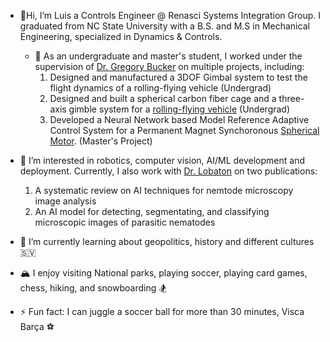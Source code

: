 - 🧉Hi, I’m Luis a Controls Engineer @ Renasci Systems Integration Group.
     I graduated from NC State University with a B.S. and M.S in Mechanical Engineering, specialized in Dynamics &      Controls.

  - 🦾 As an undergraduate and master's student, I worked under the supervision of [Dr. Gregory Bucker](https://mae.ncsu.edu/people/gbuckner/) on multiple projects, including:
     1. Designed and manufactured a 3DOF Gimbal system to test the flight dynamics of a rolling-flying vehicle (Undergrad)
     2. Designed and built a spherical carbon fiber cage and a three-axis gimble system for a [rolling-flying vehicle](https://asmedigitalcollection.asme.org/mechanismsrobotics/article/13/5/050901/1106903/The-Spherical-Rolling-Flying-Vehicle-Dynamic) (Undergrad)
     3. Developed a Neural Network based Model Reference Adaptive Control System for a Permanent Magnet Synchoronous [Spherical Motor](https://www.mdpi.com/2075-1702/10/8/612). (Master's Project)


- 👀 I’m interested in robotics, computer vision, AI/ML development and deployment. Currently, I also work with [Dr. Lobaton](https://ece.ncsu.edu/people/ejlobato/) on two publications:
  1. A systematic review on AI techniques for nemtode microscopy image analysis 
  2. An AI model for detecting, segmentating, and classifying microscopic images of parasitic nematodes

- 🌱 I’m currently learning about geopolitics, history and different cultures 🇸🇻
- 🏔️ I enjoy visiting National parks, playing soccer, playing card games, chess, hiking, and snowboarding 🏂
- ⚡ Fun fact: I can juggle a soccer ball for more than 30 minutes, Visca Barça ⚽️


<!---
jljimene7/jljimene7 is a ✨ special ✨ repository because its `README.md` (this file) appears on your GitHub profile.
You can click the Preview link to take a look at your changes.
--->
